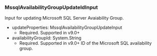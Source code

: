 ### MssqlAvailabilityGroupUpdateIdInput
Input for updating Microsoft SQL Server Avaiability Group.

- updateProperties: MssqlAvailabilityGroupUpdateInput
  - Required. Supported in v9.0+
- availabilityGroupId: System.String
  - Required. Supported in v9.0+
ID of the Microsoft SQL availability group.
